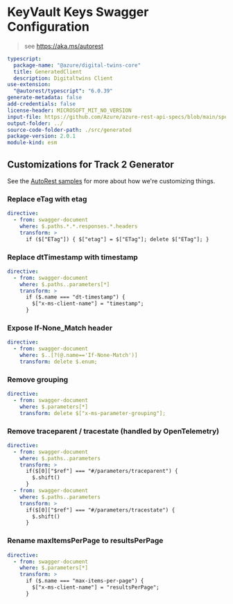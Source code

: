 # KeyVault Keys Swagger Configuration

> see https://aka.ms/autorest

```yaml
typescript:
  package-name: "@azure/digital-twins-core"
  title: GeneratedClient
  description: Digitaltwins Client
use-extension:
  "@autorest/typescript": "6.0.39"
generate-metadata: false
add-credentials: false
license-header: MICROSOFT_MIT_NO_VERSION
input-file: https://github.com/Azure/azure-rest-api-specs/blob/main/specification/digitaltwins/data-plane/Microsoft.DigitalTwins/stable/2023-10-31/digitaltwins.json
output-folder: ../
source-code-folder-path: ./src/generated
package-version: 2.0.1
module-kind: esm
```

## Customizations for Track 2 Generator

See the [AutoRest samples](https://github.com/Azure/autorest/tree/master/Samples/3b-custom-transformations)
for more about how we're customizing things.

### Replace eTag with etag

```yaml
directive:
  - from: swagger-document
    where: $.paths.*.*.responses.*.headers
    transform: >
      if ($["ETag"]) { $["etag"] = $["ETag"]; delete $["ETag"]; }
```

### Replace dtTimestamp with timestamp

```yaml
directive:
  - from: swagger-document
    where: $.paths..parameters[*]
    transform: >
      if ($.name === "dt-timestamp") {
        $["x-ms-client-name"] = "timestamp";
      }
```

### Expose If-None_Match header

```yaml
directive:
  - from: swagger-document
    where: $..[?(@.name=='If-None-Match')]
    transform: delete $.enum;
```

### Remove grouping

```yaml
directive:
  - from: swagger-document
    where: $.parameters[*]
    transform: delete $["x-ms-parameter-grouping"];
```

### Remove traceparent / tracestate (handled by OpenTelemetry)

```yaml
directive:
  - from: swagger-document
    where: $.paths..parameters
    transform: >
      if($[0]["$ref"] === "#/parameters/traceparent") {
        $.shift()
      }
  - from: swagger-document
    where: $.paths..parameters
    transform: >
      if($[0]["$ref"] === "#/parameters/tracestate") {
        $.shift()
      }
```

### Rename maxItemsPerPage to resultsPerPage

```yaml
directive:
  - from: swagger-document
    where: $.parameters[*]
    transform: >
      if ($.name === "max-items-per-page") {
        $["x-ms-client-name"] = "resultsPerPage";
      }
```
